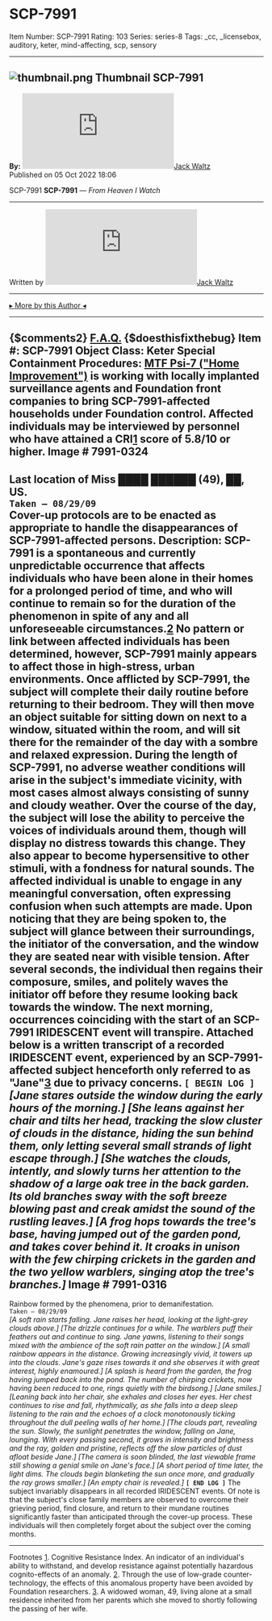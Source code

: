 # SCP-7991
Item Number: SCP-7991
Rating: 103
Series: series-8
Tags: _cc, _licensebox, auditory, keter, mind-affecting, scp, sensory

---

![thumbnail.png](https://scp-wiki.wikidot.com/local--files/scp-7991/thumbnail.png)
Thumbnail
SCP-7991  
---  
**By:** [![Jack Waltz](https://www.wikidot.com/avatar.php?userid=7989351&amp;size=small&amp;timestamp=1751245544)](http://www.wikidot.com/user:info/jack-waltz)[Jack Waltz](http://www.wikidot.com/user:info/jack-waltz)  
Published on 05 Oct 2022 18:06  
  

SCP-7991
**SCP-7991** — _From Heaven I Watch_
* * *
Written by [![Jack Waltz](https://www.wikidot.com/avatar.php?userid=7989351&amp;size=small&amp;timestamp=1746201000)](http://www.wikidot.com/user:info/jack-waltz)[Jack Waltz](http://www.wikidot.com/user:info/jack-waltz)
* * *
[▸ More by this Author ◂](https://scp-wiki.wikidot.com/jack-waltz)
* * *
{$comments2}
[F.A.Q.](https://scp-wiki.wikidot.com/component:info-ayers)
{$doesthisfixthebug}
**Item #:** SCP-7991
**Object Class:** Keter
**Special Containment Procedures:** [MTF Psi-7 ("Home Improvement")](https://scp-wiki.wikidot.com/task-forces#psi-7) is working with locally implanted surveillance agents and Foundation front companies to bring SCP-7991-affected households under Foundation control. Affected individuals may be interviewed by personnel who have attained a CRI[1](javascript:;) score of 5.8/10 or higher.
**Image # 7991-0324**  
---  
Last location of Miss ████ ██████ (49), ██, US.  
`Taken — 08/29/09`  
Cover-up protocols are to be enacted as appropriate to handle the disappearances of SCP-7991-affected persons.
**Description:** SCP-7991 is a spontaneous and currently unpredictable occurrence that affects individuals who have been alone in their homes for a prolonged period of time, and who will continue to remain so for the duration of the phenomenon in spite of any and all unforeseeable circumstances.[2](javascript:;) No pattern or link between affected individuals has been determined, however, SCP-7991 mainly appears to affect those in high-stress, urban environments.
Once afflicted by SCP-7991, the subject will complete their daily routine before returning to their bedroom. They will then move an object suitable for sitting down on next to a window, situated within the room, and will sit there for the remainder of the day with a sombre and relaxed expression.
During the length of SCP-7991, no adverse weather conditions will arise in the subject's immediate vicinity, with most cases almost always consisting of sunny and cloudy weather.
Over the course of the day, the subject will lose the ability to perceive the voices of individuals around them, though will display no distress towards this change. They also appear to become hypersensitive to other stimuli, with a fondness for natural sounds.
The affected individual is unable to engage in any meaningful conversation, often expressing confusion when such attempts are made. Upon noticing that they are being spoken to, the subject will glance between their surroundings, the initiator of the conversation, and the window they are seated near with visible tension. After several seconds, the individual then regains their composure, smiles, and politely waves the initiator off before they resume looking back towards the window.
The next morning, occurrences coinciding with the start of an SCP-7991 IRIDESCENT event will transpire. Attached below is a written transcript of a recorded IRIDESCENT event, experienced by an SCP-7991-affected subject henceforth only referred to as "Jane"[3](javascript:;) due to privacy concerns.
**`[ BEGIN LOG ]`**
_[Jane stares outside the window during the early hours of the morning.]_
_[She leans against her chair and tilts her head, tracking the slow cluster of clouds in the distance, hiding the sun behind them, only letting several small strands of light escape through.]_
_[She watches the clouds, intently, and slowly turns her attention to the shadow of a large oak tree in the back garden. Its old branches sway with the soft breeze blowing past and creak amidst the sound of the rustling leaves.]_
_[A frog hops towards the tree's base, having jumped out of the garden pond, and takes cover behind it. It croaks in unison with the few chirping crickets in the garden and the two yellow warblers, singing atop the tree's branches.]_
**Image # 7991-0316**  
---  
Rainbow formed by the phenomena, prior to demanifestation.  
`Taken — 08/29/09`  
_[A soft rain starts falling. Jane raises her head, looking at the light-grey clouds above.]_
_[The drizzle continues for a while. The warblers puff their feathers out and continue to sing. Jane yawns, listening to their songs mixed with the ambience of the soft rain patter on the window.]_
_[A small rainbow appears in the distance. Growing increasingly vivid, it towers up into the clouds. Jane's gaze rises towards it and she observes it with great interest, highly enamoured.]_
_[A splash is heard from the garden, the frog having jumped back into the pond. The number of chirping crickets, now having been reduced to one, rings quietly with the birdsong.]_
_[Jane smiles.]_
_[Leaning back into her chair, she exhales and closes her eyes. Her chest continues to rise and fall, rhythmically, as she falls into a deep sleep listening to the rain and the echoes of a clock monotonously ticking throughout the dull peeling walls of her home.]_
_[The clouds part, revealing the sun. Slowly, the sunlight penetrates the window, falling on Jane, lounging. With every passing second, it grows in intensity and brightness and the ray, golden and pristine, reflects off the slow particles of dust afloat beside Jane.]_
_[The camera is soon blinded, the last viewable frame still showing a genial smile on Jane's face.]_
_[A short period of time later, the light dims. The clouds begin blanketing the sun once more, and gradually the ray grows smaller.]_
_[An empty chair is revealed.]_
**`[ END LOG ]`**
The subject invariably disappears in all recorded IRIDESCENT events.
Of note is that the subject's close family members are observed to overcome their grieving period, find closure, and return to their mundane routines significantly faster than anticipated through the cover-up process. These individuals will then completely forget about the subject over the coming months.
* * *
Footnotes
[1](javascript:;). Cognitive Resistance Index. An indicator of an individual's ability to withstand, and develop resistance against potentially hazardous cognito-effects of an anomaly.
[2](javascript:;). Through the use of low-grade counter-technology, the effects of this anomalous property have been avoided by Foundation researchers.
[3](javascript:;). A widowed woman, 49, living alone at a small residence inherited from her parents which she moved to shortly following the passing of her wife.